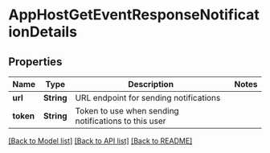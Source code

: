 # AppHostGetEventResponseNotificationDetails

## Properties

Name | Type | Description | Notes
------------ | ------------- | ------------- | -------------
**url** | **String** | URL endpoint for sending notifications | 
**token** | **String** | Token to use when sending notifications to this user | 

[[Back to Model list]](../README.md#documentation-for-models) [[Back to API list]](../README.md#documentation-for-api-endpoints) [[Back to README]](../README.md)


